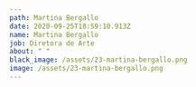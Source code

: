 ```yaml
---
path: Martina Bergallo
date: 2020-09-25T18:59:10.913Z
name: Martina Bergallo
job: Diretora de Arte
about: " "
black_image: /assets/23-martina-bergallo.png
image: /assets/23-martina-bergallo.png
---
```

